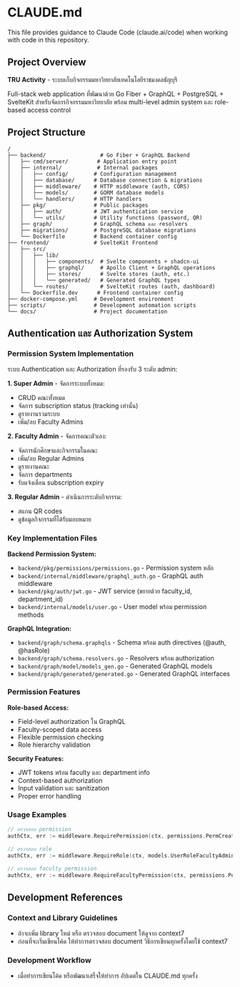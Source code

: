 # CLAUDE.md

This file provides guidance to Claude Code (claude.ai/code) when working with code in this repository.

## Project Overview

**TRU Activity** - ระบบเก็บกิจกรรมมหาวิทยาลัยเทคโนโลยีราชมงคลธัญบุรี

Full-stack web application ที่พัฒนาด้วย Go Fiber + GraphQL + PostgreSQL + SvelteKit สำหรับจัดการกิจกรรมมหาวิทยาลัย พร้อม multi-level admin system และ role-based access control

## Project Structure

```
/
├── backend/                 # Go Fiber + GraphQL Backend
│   ├── cmd/server/         # Application entry point
│   ├── internal/           # Internal packages
│   │   ├── config/        # Configuration management
│   │   ├── database/      # Database connection & migrations
│   │   ├── middleware/    # HTTP middleware (auth, CORS)
│   │   ├── models/        # GORM database models
│   │   └── handlers/      # HTTP handlers
│   ├── pkg/               # Public packages
│   │   ├── auth/          # JWT authentication service
│   │   └── utils/         # Utility functions (password, QR)
│   ├── graph/             # GraphQL schema และ resolvers
│   ├── migrations/        # PostgreSQL database migrations
│   └── Dockerfile         # Backend container config
├── frontend/              # SvelteKit Frontend
│   ├── src/
│   │   ├── lib/
│   │   │   ├── components/  # Svelte components + shadcn-ui
│   │   │   ├── graphql/     # Apollo Client + GraphQL operations
│   │   │   ├── stores/      # Svelte stores (auth, etc.)
│   │   │   └── generated/   # Generated GraphQL types
│   │   └── routes/          # SvelteKit routes (auth, dashboard)
│   └── Dockerfile.dev      # Frontend container config
├── docker-compose.yml     # Development environment
├── scripts/               # Development automation scripts
└── docs/                  # Project documentation
```

## Authentication และ Authorization System

### Permission System Implementation

ระบบ Authentication และ Authorization ที่รองรับ 3 ระดับ admin:

**1. Super Admin** - จัดการระบบทั้งหมด:
- CRUD คณะทั้งหมด
- จัดการ subscription status (tracking เท่านั้น)
- ดูรายงานรวมระบบ
- เพิ่ม/ลบ Faculty Admins

**2. Faculty Admin** - จัดการคณะตัวเอง:
- จัดการนักศึกษาและกิจกรรมในคณะ
- เพิ่ม/ลบ Regular Admins
- ดูรายงานคณะ
- จัดการ departments
- รับแจ้งเตือน subscription expiry

**3. Regular Admin** - ดำเนินการระดับกิจกรรม:
- สแกน QR codes
- ดูข้อมูลกิจกรรมที่ได้รับมอบหมาย

### Key Implementation Files

**Backend Permission System:**
- `backend/pkg/permissions/permissions.go` - Permission system หลัก
- `backend/internal/middleware/graphql_auth.go` - GraphQL auth middleware
- `backend/pkg/auth/jwt.go` - JWT service (ขยายด้วย faculty_id, department_id)
- `backend/internal/models/user.go` - User model พร้อม permission methods

**GraphQL Integration:**
- `backend/graph/schema.graphqls` - Schema พร้อม auth directives (@auth, @hasRole)
- `backend/graph/schema.resolvers.go` - Resolvers พร้อม authorization
- `backend/graph/model/models_gen.go` - Generated GraphQL models
- `backend/graph/generated/generated.go` - Generated GraphQL interfaces

### Permission Features

**Role-based Access:**
- Field-level authorization ใน GraphQL
- Faculty-scoped data access
- Flexible permission checking
- Role hierarchy validation

**Security Features:**
- JWT tokens พร้อม faculty และ department info
- Context-based authorization
- Input validation และ sanitization
- Proper error handling

### Usage Examples

```go
// ตรวจสอบ permission
authCtx, err := middleware.RequirePermission(ctx, permissions.PermCreateActivity)

// ตรวจสอบ role
authCtx, err := middleware.RequireRole(ctx, models.UserRoleFacultyAdmin)

// ตรวจสอบ faculty permission
authCtx, err := middleware.RequireFacultyPermission(ctx, permissions.PermCreateActivity, facultyID)
```

## Development References

### Context and Library Guidelines

- ถ้าจะเพิ่ม library ใหม่ หรือ ตรวจสอบ document ให้ดูจาก context7
- ก่อนที่จะเริ่มเขียนโค้ด ให้ทำการตรวจสอบ document วิธีการเขียนทุกครั้งโดยใช้ context7

### Development Workflow

- เมื่อทำการเขียนโค้ด หรือพัฒนาเสร็จให้ทำการ อัปเดตใน CLAUDE.md ทุกครั้ง